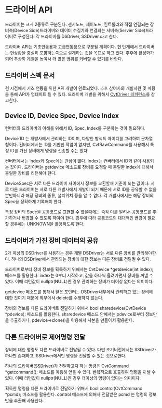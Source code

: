 # 드라이버 API

드라이버는 크게 2종류로 구분된다. 센서노드, 제어노드, 컨트롤러와 직접 연결되는 장비측(Device Side)드라이버와 데이터 수집기와 연결되는 서버측(Servier Side)드라이버로 구성된다. 각 드라이버를 DSDriver, SSDriver 라고 한다.

드라이버 API는 기초연동용과 고급연동용으로 구분될 계획이다. 현 단계에서 드라이버는 현상황을 충실히 포함하는쪽으로 설계하는 것을 목표로 하고 있다. 추후에 활성화가 되어 추상화 레벨을 높여서 더 많은 범위를 커버할 수 있기를 바란다.

## 드라이버 스펙 문서
현 시점에서 기초 연동을 위한 API 개발이 완료되었다. 추후 참여사의 개발지원 및 미팅을 통해 API가 업데이트 될 수 있다. 드라이버 개발을 위해서 [CvtDriver 레퍼런스](https://ebio-snu.github.io/cvtdriver/)를 참고한다.

## Device ID, Device Spec, Device Index
컨버터와 드라이버의 이해를 위해서 ID, Spec, Index를 구분하는 것이 필요하다. 

Device ID 는 개발사에서 관리하는 ID이며, 다양한 방식의 아이디를 고려하여 문자열 형이다. 컨버터에서는 ID를 기반한 작업이 없지만, CvtRawCommand를 사용해서 특정 ID를 가진 장비에게 명령을 전송할 수는 있다.

컨버터에서는 Index와 Spec에는 관심이 많다. Index는 컨버터에서 ID와 같이 사용되는 값이다. 드라이버는 getdevice 메소드로 장비를 요청할 때 동일한 index에 대해서 동일한 장비를 리턴해야 한다.

DeviceSpec은 서로 다른 드라이버 사이에서 정보를 교환할때 기준이 되는 값이다. 서로 다른 드라이버는 서로 다른 개발사에서 개발이 되기 때문에 서로 ID를 공유할 수 없을 뿐만아니라 해당 장비의 종류, 설치위치 등을 알 수 없다. 각 개발사에서는 해당 장비의 Spec을 정확하게 기록해야 한다. 

특정 장비의 Spec을 공통코드로 표현할 수 없을때에는 즉각 이를 알려서 공통코드를 추가하거나 변경할 수 있도록 하여야 한다. 경우에 따라 공통코드의 대대적인 변경이 필요할 경우에는 UNKNOWN을 활용하도록 한다.


## 드라이버가 가진 장비 데이터의 공유
2개 이상의 DSDriver를 사용하는 경우 개별 DSDriver는 서로 다른 장비를 관리해야한다. 하나의 DSDriver에서 관리되는 장비에 대한 정보는 다른 장비로 전달될 수 있다. 

드라이버로부터 장비 정보를 획득하기 위해서는 CvtDevice *getdevice(int index); 메소드를 활용한다. index는 0부터 시작하고, 값을 하나씩 올려가면서 장비를 꺼낼 수 있다. 이때 리턴값이 nullptr(NULL)인 경우 관리하는 장비가 더이상 없다는 의미이다.

getdevice 메소드를 통해서 얻은 포인터는 DSDriver내부에서 관리하고 있는 장비에 대한 것이기 때문에 외부에서 delete를 수행하지 않는다.

장비의 정보를 다른 드라이버로 전달하기 위해서 bool sharedevice(CvtDevice *pdevice); 메소드를 활용한다. sharedevice 메소드 안에서는 pdevice로부터 정보만을 추출하거나, pdevice->clone()을 이용해서 사본을 만들어서 활용한다. 



## 다른 드라이버로 제어명령 전달
장비에 대한 명령도 다른 드라이버로 전달될 수 있다. 다만 초기버전에서는 SSDriver가 하나만 존재하고, SSDriver에서만 명령을 전달할 수 있는 것으로한다.

하나의 드라이버(SSDriver)가 전달하고자 하는 명령은 CvtCommand *getcommand(); 메소드를 이용해 얻을 수 있다. 반복적으로 호출하여 명령을 꺼낼 수 있다. 이때 리턴값이 nullptr(NULL)인 경우 더이상의 명령이 없다는 의미이다.

획득한 명령을 다른 드라이버로 전달하기 위해서 bool control(CvtCommand *pcmd); 메소드를 활용한다. control 메소드에 의해서 전달받은 pcmd 는 명령의 정보만을 추출해 사용한다.

